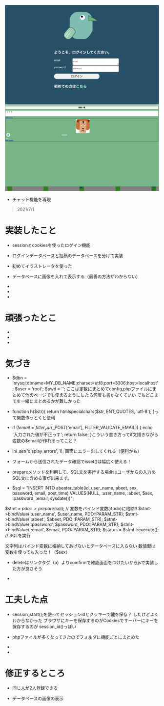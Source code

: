 <img src="home.png">

<img src="home2.png">

- チャット機能を再現
> 2021/7/1

# 実装したこと
- sessionとcookiesを使ったログイン機能

- ログインデータベースと投稿のデータベースを分けて実装

- 初めてイラストレータを使った

- データベースに画像を入れて表示する（最善の方法がわからない）

- 

- 

- 

# 頑張ったとこ
- 

- 

- 


# 気づき
- $dbn = 'mysql:dbname=MY_DB_NAME;charset=utf8;port=3306;host=localhost';
  $user = 'root';
  $pwd = '';
  ここは定数にまとめてconfig,phpファイルにまとめて他のページでも使えるようにしたら何度も書かなくていい
  でもどこまでを一緒にまとめるかが難しかった

- function h($str){
  return htmlspecialchars($str, ENT_QUOTES, 'utf-8');
  }って関数作っとくと便利

- if (!$email = filter_var($_POST['email'], FILTER_VALIDATE_EMAIL)) {
  echo '入力された値が不正っす';
  return false;
  }こういう書き方ってif文描きながら変数の$emailが作れるってこと？

- ini_set('display_errors', 1);
  画面にエラー出してくれる（便利かも）

- フォームから送信されたデータ確認でisset()は幅広く使える！

- prepareメソッドを利用して、SQL文を実行する場合はユーザからの入力を
  SQL文に含める事が出来ます。

-   $sql = "INSERT INTO abeeter_table(id, user_name, abeet, sex, password, email, post_time) 
  VALUES(NULL, :user_name, :abeet, $sex, :password, :email, sysdate())";

  $stmt = $pdo->prepare($sql);
  // 変数をバインド変数(:todo)に格納!!
  $stmt->bindValue(':user_name', $user_name, PDO::PARAM_STR);
  $stmt->bindValue(':abeet', $abeet, PDO::PARAM_STR);
  $stmt->bindValue(':password', $password, PDO::PARAM_STR);
  $stmt->bindValue(':email', $email, PDO::PARAM_STR);
  $status = $stmt->execute(); // SQLを実行

  文字列はバインド変数に格納してあげないとデータベースに入らない
  数値型は変数を使っても入った！（$sex）

- deleteはリンクタグ（a）よりcomfirmで確認画面をつけたいからjsで実装した方が良さそう

- 




# 工夫した点
- session_start();を使ってセッションidとクッキーで鍵を保存？
  したけどよくわからなかった
  ブラウザにキーを保存するのがCookiesでサーバーにキーを保存するのが
  session_id()っぽい

- phpファイルが多くなってきたのでフォルダに機能ごとにまとめた
- 
- 





# 修正するところ
- 同じ人が2人登録できる

- データベースの画像の表示